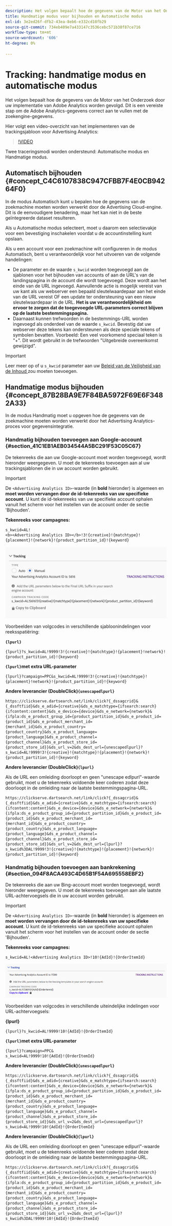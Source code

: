 ```yaml
---
description: Het volgen bepaalt hoe de gegevens van de Motor van het Onderzoek door uw implementatie van Adobe Analytics worden gevolgd. Dit is een vereiste stap om de Adobe Analytics-gegevens correct aan te vullen met de zoekengine-gegevens.
title: Handmatige modus voor bijhouden en Automatische modus
exl-id: 3e2ed26f-dfb2-43ea-8eb6-e332cd10fb29
source-git-commit: 734eb409e7a433147c3536cebc571b38f87ce716
workflow-type: tm+mt
source-wordcount: '606'
ht-degree: 0%

---
```


# Tracking: handmatige modus en automatische modus

Het volgen bepaalt hoe de gegevens van de Motor van het Onderzoek door uw implementatie van Adobe Analytics worden gevolgd. Dit is een vereiste stap om de Adobe Analytics-gegevens correct aan te vullen met de zoekengine-gegevens.

Hier volgt een video-overzicht van het implementeren van de trackingsjabloon voor Advertising Analytics:

>[!VIDEO](https://video.tv.adobe.com/v/23120/?quality=12)

Twee traceringsmodi worden ondersteund: Automatische modus en Handmatige modus.

## Automatisch bijhouden {#concept_C4C6107838C947CFBB7F4E0CB94264F0}

In de modus Automatisch kunt u bepalen hoe de gegevens van de zoekmachine moeten worden verwerkt door de Advertising Cloud-engine. Dit is de eenvoudigere benadering, maar het kan niet in de beste geïntegreerde dataset resulteren.

Als u Automatische modus selecteert, moet u daarom een selectievakje voor een bevestiging inschakelen voordat u de accountinstelling kunt opslaan.

Als u een account voor een zoekmachine wilt configureren in de modus Automatisch, bent u verantwoordelijk voor het uitvoeren van de volgende handelingen:

* De parameter en de waarde `s_kwcid` worden toegevoegd aan de sjablonen voor het bijhouden van accounts of aan de URL&#39;s van de landingspagina in de account die wordt toegevoegd. Deze wordt aan het einde van de URL ingevoegd. Aanvullende actie is mogelijk vereist van uw kant als uw webserver een bepaald sleutelwaardepaar aan het einde van de URL vereist OF een update ter ondersteuning van een nieuw sleutelwaardepaar in de URL. **Het is uw verantwoordelijkheid om ervoor te zorgen dat de toegevoegde URL-parameters correct blijven op de laatste bestemmingspagina.**
* Daarnaast kunnen trefwoorden in de bestemmings-URL worden ingevoegd als onderdeel van de waarde `s_kwcid`. Bevestig dat uw webserver deze tekens kan ondersteunen als deze speciale tekens of symbolen bevatten. Voorbeeld: Een veel voorkomend speciaal teken is &quot;+&quot;. Dit wordt gebruikt in de trefwoorden &quot;Uitgebreide overeenkomst gewijzigd&quot;.

>[!IMPORTANT]
>
>Leer meer op of u `s_kwcid` parameter aan uw [Beleid van de Veiligheid van de Inhoud ](https://experienceleague.adobe.com/docs/id-service/using/reference/csp.html) zou moeten toevoegen.

## Handmatige modus bijhouden {#concept_87B28BA9E7F84BA5972F69E6F3482A33}

In de modus Handmatig moet u opgeven hoe de gegevens van de zoekmachine moeten worden verwerkt door het Advertising Analytics-proces voor gegevensintegratie.

### Handmatig bijhouden toevoegen aan Google-account {#section_41C1EB1AEB034544A5BC291F53C05C67}

De tekenreeks die aan uw Google-account moet worden toegevoegd, wordt hieronder weergegeven. U moet de tekenreeks toevoegen aan al uw trackingsjablonen die in uw account worden gebruikt.

>[!IMPORTANT]
>
>De `<Advertising Analytics ID>`-waarde (in **bold** hieronder) is algemeen en **moet worden vervangen door de id-tekenreeks van uw specifieke account**. U kunt de id-tekenreeks van uw specifieke account ophalen vanuit het scherm voor het instellen van de account onder de sectie &#39;Bijhouden&#39;.

**Tekenreeks voor campagnes:**

```
s_kwcid=AL! 
<b><Advertising Analytics ID></b>!3!{creative}!{matchtype}!{placement}!{network}!{product_partition_id}!{keyword}
```

![](assets/Google.png)

Voorbeelden van volgcodes in verschillende sjabloonindelingen voor reeksspatiëring:

**`{lpurl}`**

```
{lpurl}?s_kwcid=AL!9999!3!{creative}!{matchtype}!{placement}!network}!{product_partition_id}!{keyword}
```

**`{lpurl}`met extra URL-parameter**

```
{lpurl}?campaign=PPC&s_kwcid=AL!9999!3!{creative}!{matchtype}!{placement}!network}!{product_partition_id}!{keyword}
```

**Andere leverancier (DoubleClick)`{unescapedlpurl}`**

```
https://clickserve.dartsearch.net/link/click?{_dssagcrid}&{_dssftfiid}&ds_e_adid={creative}&ds_e_matchtype={ifsearch:search}{ifcontent:content}&ds_e_device={device}&ds_e_network={network}&{ifpla:ds_e_product_group_id={product_partition_id}&ds_e_product_id={product_id}&ds_e_product_merchant_id={merchant_id}&ds_e_product_country={product_country}&ds_e_product_language={product_language}&ds_e_product_channel={product_channel}&ds_e_product_store_id={product_store_id}}&ds_url_v=2&ds_dest_url={unescapedlpurl}?s_kwcid=AL!9999!3!{creative}!{matchtype}!{placement}!{network}!{product_partition_id}!{keyword}
```

**Andere leverancier (DoubleClick)`{lpurl}`**

Als de URL een omleiding doorloopt en geen &quot;unescape edlpurl&quot;-waarde gebruikt, moet u de tekenreeks voldoende keer coderen zodat deze doorloopt in de omleiding naar de laatste bestemmingspagina-URL.

```
https://clickserve.dartsearch.net/link/click?{_dssagcrid}&{_dssftfiid}&ds_e_adid={creative}&ds_e_matchtype={ifsearch:search}{ifcontent:content}&ds_e_device={device}&ds_e_network={network}&{ifpla:ds_e_product_group_id={product_partition_id}&ds_e_product_id={product_id}&ds_e_product_merchant_id={merchant_id}&ds_e_product_country={product_country}&ds_e_product_language={product_language}&ds_e_product_channel={product_channel}&ds_e_product_store_id={product_store_id}}&ds_url_v=2&ds_dest_url={lpurl}?s_kwcid%3DAL!9999!3!{creative}!{matchtype}!{placement}!{network}!{product_partition_id}!{keyword}
```

### Handmatig bijhouden toevoegen aan bankrekening {#section_094F8ACA493C4D65B1F54A695558EBF2}

De tekenreeks die aan uw Bing-account moet worden toegevoegd, wordt hieronder weergegeven. U moet de tekenreeks toevoegen aan alle laatste URL-achtervoegsels die in uw account worden gebruikt.

>[!IMPORTANT]
>
>De `<Advertising Analytics ID>`-waarde (in **bold** hieronder) is algemeen en **moet worden vervangen door de id-tekenreeks van uw specifieke account**. U kunt de id-tekenreeks van uw specifieke account ophalen vanuit het scherm voor het instellen van de account onder de sectie &#39;Bijhouden&#39;.

**Tekenreeks voor campagnes:**

```
s_kwcid=AL!<Advertising Analytics ID>!10!{AdId}!{OrderItemId} 
```

![](assets/Bing.png)

Voorbeelden van volgcodes in verschillende uiteindelijke indelingen voor URL-achtervoegsels:

**{lpurl}**

```
{lpurl}?s_kwcid=AL!9999!10!{AdId}!{OrderItemId}
```

**`{lpurl}`met extra URL-parameter**

```
{lpurl}?campaign=PPC&
s_kwcid=AL!9999!10!{AdId}!{OrderItemId}
```

**Andere leverancier (DoubleClick)`{unescapedlpurl}`**

```
https://clickserve.dartsearch.net/link/click?{_dssagcrid}&{_dssftfiid}&ds_e_adid={creative}&ds_e_matchtype={ifsearch:search}{ifcontent:content}&ds_e_device={device}&ds_e_network={network}&{ifpla:ds_e_product_group_id={product_partition_id}&ds_e_product_id={product_id}&ds_e_product_merchant_id={merchant_id}&ds_e_product_country={product_country}&ds_e_product_language={product_language}&ds_e_product_channel={product_channel}&ds_e_product_store_id={product_store_id}}&ds_url_v=2&ds_dest_url={unescapedlpurl}?s_kwcid=AL!9999!10!{AdId}!{OrderItemId}
```

**Andere leverancier (DoubleClick)`{lpurl}`**

Als de URL een omleiding doorloopt en geen &quot;unescape edlpurl&quot;-waarde gebruikt, moet u de tekenreeks voldoende keer coderen zodat deze doorloopt in de omleiding naar de laatste bestemmingspagina-URL.

```
https://clickserve.dartsearch.net/link/click?{_dssagcrid}&{_dssftfiid}&ds_e_adid={creative}&ds_e_matchtype={ifsearch:search}{ifcontent:content}&ds_e_device={device}&ds_e_network={network}&{ifpla:ds_e_product_group_id={product_partition_id}&ds_e_product_id={product_id}&ds_e_product_merchant_id={merchant_id}&ds_e_product_country={product_country}&ds_e_product_language={product_language}&ds_e_product_channel={product_channel}&ds_e_product_store_id={product_store_id}}&ds_url_v=2&ds_dest_url={lpurl}?s_kwcid%3DAL!9999!10!{AdId}!{OrderItemId}
```
